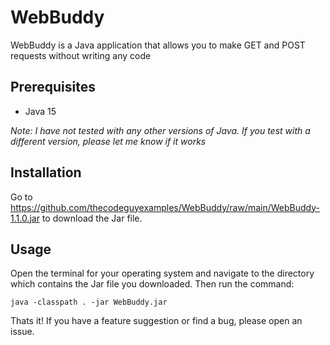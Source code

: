 # WebBuddy
WebBuddy is a Java application that allows you to make GET and POST requests without writing any code

## Prerequisites
 - Java 15

*Note: I have not tested with any other versions of Java. If you test with a different version, please let me know if it works*

## Installation
Go to https://github.com/thecodeguyexamples/WebBuddy/raw/main/WebBuddy-1.1.0.jar to download the Jar file.

## Usage
Open the terminal for your operating system and navigate to the directory which contains the Jar file you downloaded. Then run the command:
~~~
java -classpath . -jar WebBuddy.jar
~~~

Thats it! If you have a feature suggestion or find a bug, please open an issue.
